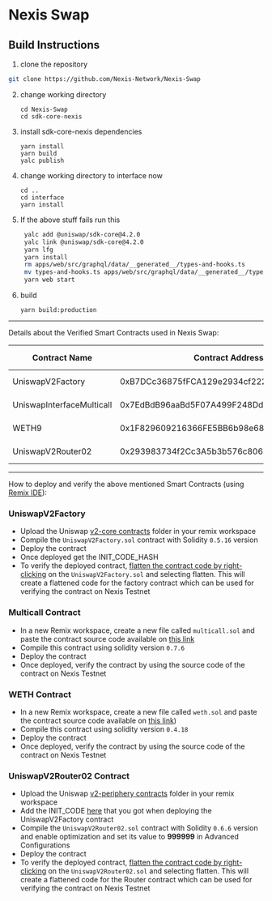 # Nexis Swap

## Build Instructions

1. clone the repository
  ```bash
  git clone https://github.com/Nexis-Network/Nexis-Swap
  ```
2. change working directory
   ```
   cd Nexis-Swap
   cd sdk-core-nexis
   ```
3. install sdk-core-nexis dependencies
   ```
   yarn install
   yarn build
   yalc publish
   ```
4. change working directory to interface now
   ```
   cd ..
   cd interface
   yarn install
   ```

5. If the above stuff fails run this
    ```bash
     yalc add @uniswap/sdk-core@4.2.0
     yalc link @uniswap/sdk-core@4.2.0
     yarn lfg
     yarn install
     rm apps/web/src/graphql/data/__generated__/types-and-hooks.ts
     mv types-and-hooks.ts apps/web/src/graphql/data/__generated__/types-and-hooks.ts
     yarn web start
    ```
6. build
   ```
   yarn build:production
   ```

------------------------------------------------------------

Details about the Verified Smart Contracts used in Nexis Swap:

| Contract Name | Contract Address | Explorer URL |
|----------|----------|----------|
| UniswapV2Factory | 0xB7DCc36875fFCA129e2934cf2221566d42d45Be0 | [explorer url](https://evm-testnet.nexscan.io/address/0xB7DCc36875fFCA129e2934cf2221566d42d45Be0) |
| UniswapInterfaceMulticall | 0x7EdBdB96aaBd5F07A499F248DdE70948bDBec16a | [explorer url](https://evm-testnet.nexscan.io/address/0x7EdBdB96aaBd5F07A499F248DdE70948bDBec16a) |
| WETH9 | 0x1F829609216366FE5BB6b98e68441eD6ebBEA1A3 | [explorer url](https://evm-testnet.nexscan.io/address/0x1F829609216366FE5BB6b98e68441eD6ebBEA1A3) |
| UniswapV2Router02 | 0x293983734f2Cc3A5b3b576c806Bcb1489a59092D | [explorer url](https://evm-testnet.nexscan.io/address/0x293983734f2Cc3A5b3b576c806Bcb1489a59092D) |

------------------------------------------------------------

How to deploy and verify the above mentioned Smart Contracts (using [Remix IDE](https://remix.ethereum.org/)):

### UniswapV2Factory
- Upload the Uniswap [v2-core contracts](https://github.com/Uniswap/v2-core/tree/master/contracts) folder in your remix workspace
- Compile the `UniswapV2Factory.sol` contract with Solidity `0.5.16` version
- Deploy the contract 
- Once deployed get the INIT_CODE_HASH 
- To verify the deployed contract, [flatten the contract code by right-clicking](https://docs.xdc.community/get-details/smart-contract-details/flattening-smart-contracts/flattening-smart-contracts-with-remix#flattening-our-smart-contract) on the `UniswapV2Factory.sol` and selecting flatten. This will create a flattened code for the factory contract which can be used for verifying the contract on Nexis Testnet

### Multicall Contract
- In a new Remix workspace, create a new file called `multicall.sol` and paste the contract source code available on [this link](https://evm-testnet.nexscan.io/address/0x7EdBdB96aaBd5F07A499F248DdE70948bDBec16a?tab=contract)
- Compile this contract using solidity version `0.7.6`
- Deploy the contract 
- Once deployed, verify the contract by using the source code of the contract on Nexis Testnet

### WETH Contract
- In a new Remix workspace, create a new file called `weth.sol` and paste the contract source code available on [this link](https://evm-testnet.nexscan.io/address/0x1F829609216366FE5BB6b98e68441eD6ebBEA1A3?tab=contract))
- Compile this contract using solidity version `0.4.18`
- Deploy the contract 
- Once deployed, verify the contract by using the source code of the contract on Nexis Testnet

### UniswapV2Router02 Contract
- Upload the Uniswap [v2-periphery contracts](https://github.com/Uniswap/v2-periphery/tree/master/contracts) folder in your remix workspace
- Add the INIT_CODE [here](https://github.com/Uniswap/v2-periphery/blob/0335e8f7e1bd1e8d8329fd300aea2ef2f36dd19f/contracts/libraries/UniswapV2Library.sol#L24) that you got when deploying the UniswapV2Factory contract
- Compile the `UniswapV2Router02.sol` contract with Solidity `0.6.6` version and enable optimization and set its value to **999999** in Advanced Configurations
- Deploy the contract 
- To verify the deployed contract, [flatten the contract code by right-clicking](https://docs.xdc.community/get-details/smart-contract-details/flattening-smart-contracts/flattening-smart-contracts-with-remix#flattening-our-smart-contract) on the `UniswapV2Router02.sol` and selecting flatten. This will create a flattened code for the Router contract which can be used for verifying the contract on Nexis Testnet 
